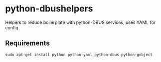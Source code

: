 python-dbushelpers
==================

Helpers to reduce boilerplate with python-DBUS services, uses YAML for config

## Requirements

    sudo apt-get install python python-yaml python-dbus python-gobject
